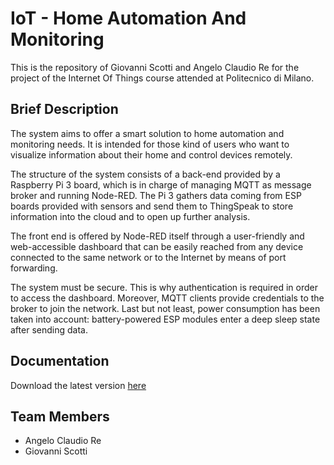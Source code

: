 # IoT - Home Automation And Monitoring

This is the repository of Giovanni Scotti and Angelo Claudio Re for the project of the 
Internet Of Things course attended at Politecnico di Milano.

## Brief Description
The system aims to offer a smart solution to home automation and monitoring needs.
It is intended for those kind of users who want to visualize information about their home and control devices remotely.

The structure of the system consists of a back-end provided by a Raspberry Pi 3 board, which is in charge of managing MQTT 
as message broker and running Node-RED. The Pi 3 gathers data coming from ESP boards provided with sensors and send them to ThingSpeak 
to store information into the cloud and to open up further analysis.

The front end is offered by Node-RED itself through a user-friendly and web-accessible dashboard that can be easily reached from
any device connected to the same network or to the Internet by means of port forwarding.

The system must be secure. This is why authentication is required in order to access the dashboard.
Moreover, MQTT clients provide credentials to the broker to join the network.
Last but not least, power consumption has been taken into account: battery-powered ESP modules enter a deep sleep state after sending data.

## Documentation
Download the latest version [here](https://github.com/GiovanniScotti/IoT-Home-Automation-And-Monitoring/tree/master/doc/pdf/ham_doc.pdf)

## Team Members
* Angelo Claudio Re
* Giovanni Scotti
